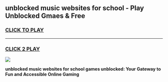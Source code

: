 
## unblocked music websites for school - Play Unblocked Gmaes & Free
<h3>
<a href="https://news.freeplayer.one?title=unblocked_music_websites_for_school&ref=16F">CLICK TO PLAY</a></h3>
<hr>

<h3>
<a href="https://news.freeplayer.one?title=unblocked_music_websites_for_school&ref=16F">CLICK 2 PLAY</a>
  
</h3>

<a href="https://news.freeplayer.one?title=unblocked_music_websites_for_school&ref=16F/"><img src="https://clearcache.store/games.png"></a>


**unblocked music websites for school games unblocked: Your Gateway to Fun and Accessible Online Gaming**
